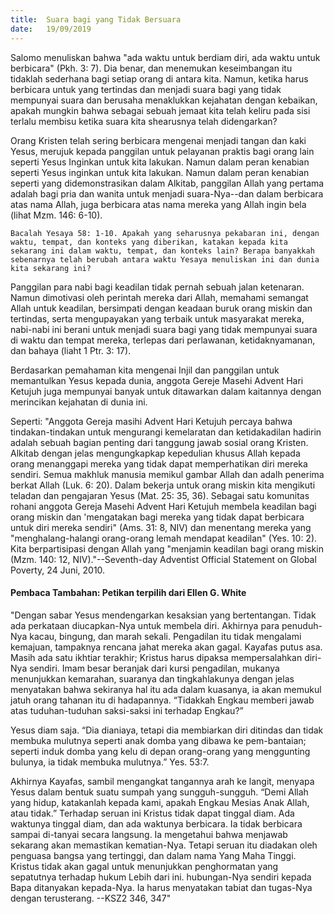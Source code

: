 ```yaml
---
title:  Suara bagi yang Tidak Bersuara
date:   19/09/2019
---
```


Salomo menuliskan bahwa "ada waktu untuk berdiam diri, ada waktu untuk berbicara" (Pkh. 3: 7). Dia benar, dan menemukan keseimbangan itu tidaklah sederhana bagi setiap orang di antara kita. Namun, ketika harus berbicara untuk yang tertindas dan menjadi suara bagi yang tidak mempunyai suara dan berusaha menaklukkan kejahatan dengan kebaikan, apakah mungkin bahwa sebagai sebuah jemaat kita telah keliru pada sisi terlalu membisu ketika suara kita shearusnya telah didengarkan?

Orang Kristen telah sering berbicara mengenai menjadi tangan dan kaki Yesus, merujuk kepada panggilan untuk pelayanan praktis bagi orang lain seperti Yesus Inginkan untuk kita lakukan. Namun dalam peran kenabian seperti Yesus inginkan untuk kita lakukan. Namun dalam peran kenabian seperti yang didemonstrasikan dalam Alkitab, panggilan Allah yang pertama adalah bagi pria dan wanita untuk menjadi suara-Nya--dan dalam berbicara atas nama Allah, juga berbicara atas nama mereka yang Allah ingin bela (lihat Mzm. 146: 6-10).

`Bacalah Yesaya 58: 1-10. Apakah yang seharusnya pekabaran ini, dengan waktu, tempat, dan konteks yang diberikan, katakan kepada kita sekarang ini dalam waktu, tempat, dan konteks lain? Berapa banyakkah sebenarnya telah berubah antara waktu Yesaya menuliskan ini dan dunia kita sekarang ini?`

Panggilan para nabi bagi keadilan tidak pernah sebuah jalan ketenaran. Namun dimotivasi oleh perintah mereka dari Allah, memahami semangat Allah untuk keadilan, bersimpati dengan keadaan buruk orang miskin dan tertindas, serta mengupayakan yang terbaik untuk masyarakat mereka, nabi-nabi ini berani untuk menjadi suara bagi yang tidak mempunyai suara di waktu dan tempat mereka, terlepas dari perlawanan, ketidaknyamanan, dan bahaya (liaht 1 Ptr. 3: 17). 

Berdasarkan pemahaman kita mengenai Injil dan panggilan untuk memantulkan Yesus kepada dunia, anggota Gereje Masehi Advent Hari Ketujuh juga mempunyai banyak untuk ditawarkan dalam kaitannya dengan merincikan kejahatan di dunia ini. 

Seperti: "Anggota Gereja masihi Advent Hari Ketujuh percaya bahwa tindakan-tindakan untuk mengurangi kemelaratan dan ketidakadilan hadirin adalah sebuah bagian penting dari tanggung jawab sosial orang Kristen. Alkitab dengan jelas mengungkapkap kepedulian khusus Allah kepada orang menanggapi mereka yang tidak dapat memperhatikan diri mereka sendiri. Semua makhluk manusia memikul gambar Allah dan adalh penerima berkat Allah (Luk. 6: 20). Dalam bekerja untuk orang miskin kita mengikuti teladan dan pengajaran Yesus (Mat. 25: 35, 36). Sebagai satu komunitas rohani anggota Gereja Masehi Advent Hari Ketujuh membela keadilan bagi orang miskin dan 'mengatakan bagi mereka yang tidak dapat berbicara untuk diri mereka sendiri" (Ams. 31: 8, NIV) dan menentang mereka yang "menghalang-halangi orang-orang lemah mendapat keadilan" (Yes. 10: 2). Kita berpartisipasi dengan Allah yang "menjamin keadilan bagi orang miskin (Mzm. 140: 12, NIV)."--Seventh-day Adventist Official Statement on Global Poverty, 24 Juni, 2010.

#### Pembaca Tambahan: Petikan terpilih dari Ellen G. White

"Dengan sabar Yesus mendengarkan kesaksian yang bertentangan. Tidak ada perkataan diucapkan-Nya untuk membela diri. Akhirnya para penuduh-Nya kacau, bingung, dan marah sekali. Pengadilan itu tidak mengalami kemajuan, tampaknya rencana jahat mereka akan gagal. Kayafas putus asa. Masih ada satu ikhtiar terakhir; Kristus harus dipaksa mempersalahkan diri-Nya sendiri. Imam besar beranjak dari kursi pengadilan, mukanya menunjukkan kemarahan, suaranya dan tingkahlakunya dengan jelas menyatakan bahwa sekiranya hal itu ada dalam kuasanya, ia akan memukul jatuh orang tahanan itu di hadapannya. “Tidakkah Engkau memberi jawab atas tuduhan-tuduhan saksi-saksi ini terhadap Engkau?” 

Yesus diam saja. “Dia dianiaya, tetapi dia membiarkan diri ditindas dan tidak membuka mulutnya seperti anak domba yang dibawa ke pem-bantaian; seperti induk domba yang kelu di depan orang-orang yang menggunting bulunya, ia tidak membuka mulutnya.” Yes. 53:7. 

Akhirnya Kayafas, sambil mengangkat tangannya arah ke langit, menyapa Yesus dalam bentuk suatu sumpah yang sungguh-sungguh. “Demi Allah yang hidup, katakanlah kepada kami, apakah Engkau Mesias Anak Allah, atau tidak.” Terhadap seruan ini Kristus tidak dapat tinggal diam. Ada waktunya tinggal diam, dan ada waktunya berbicara. Ia tidak berbicara sampai di-tanyai secara langsung. Ia mengetahui bahwa menjawab sekarang akan memastikan kematian-Nya. Tetapi seruan itu diadakan oleh penguasa bangsa yang tertinggi, dan dalam nama Yang Maha Tinggi. Kristus tidak akan gagal untuk menunjukkan penghormatan yang sepatutnya terhadap hukum Lebih dari ini. hubungan-Nya sendiri kepada Bapa ditanyakan kepada-Nya. Ia harus menyatakan tabiat dan tugas-Nya dengan terusterang. --KSZ2 346, 347"